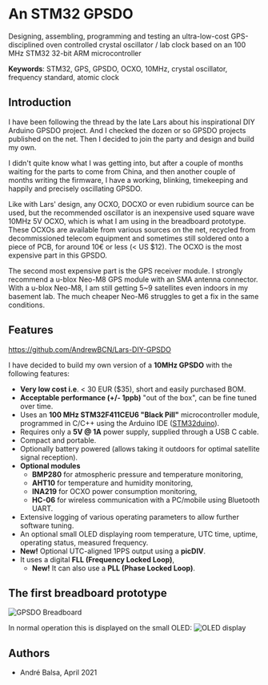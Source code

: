 # An STM32 GPSDO

Designing, assembling, programming and testing an ultra-low-cost GPS-disciplined oven controlled crystal oscillator / lab clock based on an 100 MHz STM32 32-bit ARM microcontroller

**Keywords**: STM32, GPS, GPSDO, OCXO, 10MHz, crystal oscillator, frequency standard, atomic clock

## Introduction

I have been following the thread by the late Lars about his inspirational DIY Arduino GPSDO project. And I checked the dozen or so GPSDO projects published on the net.
Then I decided to join the party and design and build my own.

I didn't quite know what I was getting into, but after a couple of months waiting for the parts to come from China, and then another couple of months writing the firmware, I have a working, blinking, timekeeping and happily and precisely oscillating GPSDO.

Like with Lars' design, any OCXO, DOCXO or even rubidium source can be used, but the recommended oscillator is an inexpensive used square wave 10MHz 5V OCXO, which is what I am using in the breadboard prototype. These OCXOs are available from various sources on the net, recycled from decommissioned telecom equipment and sometimes still soldered onto a piece of PCB, for around 10€ or less (< US $12). The OCXO is the most expensive part in this GPSDO.

The second most expensive part is the GPS receiver module. I strongly recommend a u-blox Neo-M8 GPS module with an SMA antenna connector. With a u-blox Neo-M8, I am still getting 5~9 satellites even indoors in my basement lab. The much cheaper Neo-M6 struggles to get a fix in the same conditions.

## Features

https://github.com/AndrewBCN/Lars-DIY-GPSDO

I have decided to build my own version of a **10MHz GPSDO** with the following features:
- **Very low cost i.e**. < 30 EUR ($35), short and easily purchased BOM.
- **Acceptable performance (+/- 1ppb)** "out of the box", can be fine tuned over time.
- Uses an **100 MHz STM32F411CEU6 "Black Pill"** microcontroller module, programmed in C/C++ using the Arduino IDE ([STM32duino](https://github.com/stm32duino/Arduino_Core_STM32)).
- Requires only a **5V @ 1A** power supply, supplied through a USB C cable.
- Compact and portable.
- Optionally battery powered (allows taking it outdoors for optimal satellite signal reception).
- **Optional modules**
  - **BMP280** for atmospheric pressure and temperature monitoring,
  - **AHT10**  for temperature and humidity monitoring,
  - **INA219** for OCXO power consumption monitoring,
  - **HC-06** for wireless communication with a PC/mobile using Bluetooth UART.
- Extensive logging of various operating parameters to allow further software tuning.
- An optional small OLED displaying room temperature, UTC time, uptime, operating status, measured frequency.
- **New!** Optional UTC-aligned 1PPS output using a **picDIV**.
- It uses a digital **FLL (Frequency Locked Loop)**,
  -  **New!** It can also use a **PLL (Phase Locked Loop)**.

## The first breadboard prototype

![GPSDO Breadboard](GPSDO_breadboarda.jpg)

In normal operation this is displayed on the small OLED:
![OLED display](OLEDv002i_expl.jpg)

## Authors

- André Balsa, April 2021
